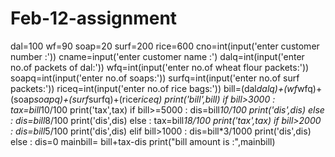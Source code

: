 # Feb-12-assignment
dal=100
wf=90
soap=20
surf=200
rice=600
cno=int(input('enter customer number :'))
cname=input('enter customer name :')
dalq=int(input('enter no.of packets of dal:'))
wfq=int(input('enter no.of wheat flour packets:'))
soapq=int(input('enter no.of soaps:'))
surfq=int(input('enter no.of surf packets:'))
riceq=int(input('enter no.of rice bags:'))
bill=(dal*dalq)+(wf*wfq)+(soap*soapq)+(surf*surfq)+(rice*riceq)
print('bill',bill)
if bill>3000 :
    tax=bill*10/100
    print('tax',tax)
    if bill>=5000 :
        dis=bill*10/100
        print('dis',dis)
    else :
        dis=bill*8/100
        print('dis',dis)
else :
    tax=bill*18/100
    print('tax',tax)
    if bill>2000 :
        dis=bill*5/100
        print('dis',dis)
    elif bill>1000 :
        dis=bill*3/1000
        print('dis',dis)
    else :
        dis=0
mainbill= bill+tax-dis
print("bill amount is :",mainbill)
